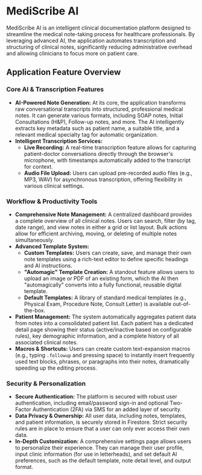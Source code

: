 # MediScribe AI

MediScribe AI is an intelligent clinical documentation platform designed to streamline the medical note-taking process for healthcare professionals. By leveraging advanced AI, the application automates transcription and structuring of clinical notes, significantly reducing administrative overhead and allowing clinicians to focus more on patient care.

## Application Feature Overview

### Core AI & Transcription Features

*   **AI-Powered Note Generation:** At its core, the application transforms raw conversational transcripts into structured, professional medical notes. It can generate various formats, including SOAP notes, Initial Consultations (H&P), Follow-up notes, and more. The AI intelligently extracts key metadata such as patient name, a suitable title, and a relevant medical specialty tag for automatic organization.
*   **Intelligent Transcription Services:**
    *   **Live Recording:** A real-time transcription feature allows for capturing patient-doctor conversations directly through the browser's microphone, with timestamps automatically added to the transcript for context.
    *   **Audio File Upload:** Users can upload pre-recorded audio files (e.g., MP3, WAV) for asynchronous transcription, offering flexibility in various clinical settings.

### Workflow & Productivity Tools

*   **Comprehensive Note Management:** A centralized dashboard provides a complete overview of all clinical notes. Users can search, filter (by tag, date range), and view notes in either a grid or list layout. Bulk actions allow for efficient archiving, moving, or deleting of multiple notes simultaneously.
*   **Advanced Template System:**
    *   **Custom Templates:** Users can create, save, and manage their own note templates using a rich-text editor to define specific headings and AI instructions.
    *   **"Automagic" Template Creation:** A standout feature allows users to upload an image or PDF of an existing form, which the AI then "automagically" converts into a fully functional, reusable digital template.
    *   **Default Templates:** A library of standard medical templates (e.g., Physical Exam, Procedure Note, Consult Letter) is available out-of-the-box.
*   **Patient Management:** The system automatically aggregates patient data from notes into a consolidated patient list. Each patient has a dedicated detail page showing their status (active/inactive based on configurable rules), key demographic information, and a complete history of all associated clinical notes.
*   **Macros & Shortcuts:** Users can create custom text-expansion macros (e.g., typing `.followup` and pressing space) to instantly insert frequently used text blocks, phrases, or paragraphs into their notes, dramatically speeding up the editing process.

### Security & Personalization

*   **Secure Authentication:** The platform is secured with robust user authentication, including email/password sign-in and optional Two-Factor Authentication (2FA) via SMS for an added layer of security.
*   **Data Privacy & Ownership:** All user data, including notes, templates, and patient information, is securely stored in Firestore. Strict security rules are in place to ensure that a user can only ever access their own data.
*   **In-Depth Customization:** A comprehensive settings page allows users to personalize their experience. They can manage their user profile, input clinic information (for use in letterheads), and set default AI preferences, such as the default template, note detail level, and output format.
